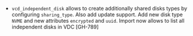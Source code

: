 * `vcd_independent_disk` allows to create additionally shared disks types by configuring `sharing_type`. Also add update support. Add new disk type `NVME` and new attributes `encrypted` and `uuid`. Import now allows to list all independent disks in VDC [GH-789]